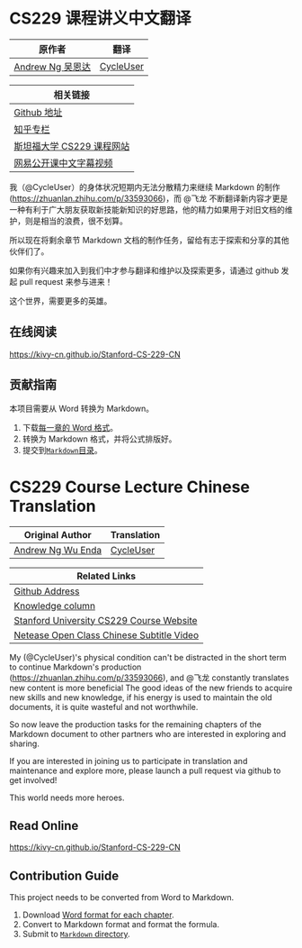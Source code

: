 # CS229 课程讲义中文翻译

| 原作者 | 翻译 |
| --- | --- |
| [Andrew Ng  吴恩达](http://www.andrewng.org/) | [CycleUser](https://www.zhihu.com/people/cycleuser/columns) |

| 相关链接 |
| --- |
| [Github 地址](https://github.com/Kivy-CN/Stanford-CS-229-CN) |
| [知乎专栏](https://zhuanlan.zhihu.com/MachineLearn) |
| [斯坦福大学 CS229 课程网站](http://cs229.stanford.edu/) |
| [网易公开课中文字幕视频](http://open.163.com/movie/2008/1/M/C/M6SGF6VB4_M6SGHFBMC.html) |

我（@CycleUser）的身体状况短期内无法分散精力来继续 Markdown 的制作(<https://zhuanlan.zhihu.com/p/33593066>)，而 @飞龙 不断翻译新内容才更是一种有利于广大朋友获取新技能新知识的好思路，他的精力如果用于对旧文档的维护，则是相当的浪费，很不划算。

所以现在将剩余章节 Markdown 文档的制作任务，留给有志于探索和分享的其他伙伴们了。

如果你有兴趣来加入到我们中才参与翻译和维护以及探索更多，请通过 github 发起 pull request 来参与进来！

这个世界，需要更多的英雄。

## 在线阅读

<https://kivy-cn.github.io/Stanford-CS-229-CN>

## 贡献指南

本项目需要从 Word 转换为 Markdown。

1.  下载[每一章的 Word 格式](%E4%B8%AD%E6%96%87%E7%BF%BB%E8%AF%91%E4%B8%AD)。
2.  转换为 Markdown 格式，并将公式排版好。
3.  提交到[`Markdown`目录](Markdown)。

# CS229 Course Lecture Chinese Translation

| Original Author | Translation |
| --- | --- |
| [Andrew Ng Wu Enda](http://www.andrewng.org/) | [CycleUser](https://www.zhihu.com/people/cycleuser/columns) |

| Related Links |
| --- |
| [Github Address](https://github.com/Kivy-CN/Stanford-CS-229-CN) |
| [Knowledge column](https://zhuanlan.zhihu.com/MachineLearn) |
| [Stanford University CS229 Course Website](http://cs229.stanford.edu/) |
[Netease Open Class Chinese Subtitle Video](http://open.163.com/movie/2008/1/M/C/M6SGF6VB4_M6SGHFBMC.html) |

My (@CycleUser)'s physical condition can't be distracted in the short term to continue Markdown's production (<https://zhuanlan.zhihu.com/p/33593066>), and @飞龙 constantly translates new content is more beneficial The good ideas of the new friends to acquire new skills and new knowledge, if his energy is used to maintain the old documents, it is quite wasteful and not worthwhile.

So now leave the production tasks for the remaining chapters of the Markdown document to other partners who are interested in exploring and sharing.

If you are interested in joining us to participate in translation and maintenance and explore more, please launch a pull request via github to get involved!

This world needs more heroes.

## Read Online

<https://kivy-cn.github.io/Stanford-CS-229-CN>

## Contribution Guide

This project needs to be converted from Word to Markdown.

1. Download [Word format for each chapter](%E4%B8%AD%E6%96%87%E7%BF%BB%E8%AF%91%E4%B8%AD).
2. Convert to Markdown format and format the formula.
3. Submit to [`Markdown` directory](Markdown).
